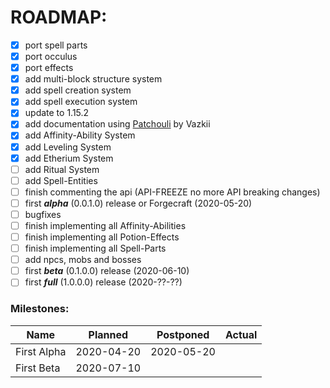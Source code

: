 # ROADMAP:
- [x] port spell parts
- [x] port occulus
- [x] port effects
- [x] add multi-block structure system
- [x] add spell creation system
- [x] add spell execution system
- [x] update to 1.15.2
- [x] add documentation using [Patchouli](https://github.com/Vazkii/Patchouli) by Vazkii
- [x] add Affinity-Ability System
- [x] add Leveling System
- [x] add Etherium System
- [ ] add Ritual System
- [ ] add Spell-Entities
- [ ] finish commenting the api (API-FREEZE no more API breaking changes)
- [ ] first **_alpha_** (0.0.1.0) release or Forgecraft (2020-05-20)
- [ ] bugfixes
- [ ] finish implementing all Affinity-Abilities
- [ ] finish implementing all Potion-Effects
- [ ] finish implementing all Spell-Parts
- [ ] add npcs, mobs and bosses
- [ ] first **_beta_** (0.1.0.0) release (2020-06-10)
- [ ] first **_full_** (1.0.0.0) release (2020-??-??)

### Milestones:
| Name         | Planned    | Postponed  | Actual     |
| ------------ | ---------- | ---------- | ---------- |
| First Alpha  | 2020-04-20 | 2020-05-20 |            |
| First Beta   | 2020-07-10 |            |            |

